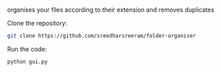 #

organises your files according to their extension and removes duplicates

Clone the repository:
```sh
git clone https://github.com/sreedharsreeram/folder-organiser
```
Run the code:
```sh
python gui.py
```

